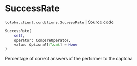 # SuccessRate
`toloka.client.conditions.SuccessRate` | [Source code](https://github.com/Toloka/toloka-kit/blob/v0.1.25/src/client/conditions.py#L280)

```python
SuccessRate(
    self,
    operator: CompareOperator,
    value: Optional[float] = None
)
```

Percentage of correct answers of the performer to the captcha

